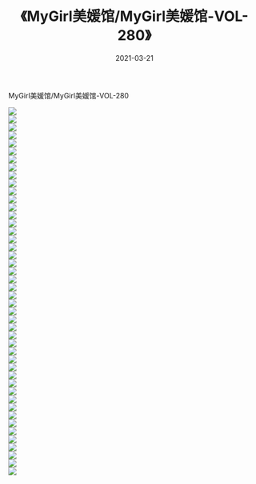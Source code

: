 ﻿---
layout: post
title:  《MyGirl美媛馆/MyGirl美媛馆-VOL-280》
date:   2021-03-21
img: http://pic.660000.xyz/1:/网络美图/2021/MyGirl美媛馆/MyGirl美媛馆-VOL-280/000.jpg
categories: [美女, 清纯, 唯美]
---

MyGirl美媛馆/MyGirl美媛馆-VOL-280

 ![](http://pic.660000.xyz/1:/网络美图/2021/MyGirl美媛馆/MyGirl美媛馆-VOL-280/001.jpg) <br>![](http://pic.660000.xyz/1:/网络美图/2021/MyGirl美媛馆/MyGirl美媛馆-VOL-280/002.jpg) <br>![](http://pic.660000.xyz/1:/网络美图/2021/MyGirl美媛馆/MyGirl美媛馆-VOL-280/003.jpg) <br>![](http://pic.660000.xyz/1:/网络美图/2021/MyGirl美媛馆/MyGirl美媛馆-VOL-280/004.jpg) <br>![](http://pic.660000.xyz/1:/网络美图/2021/MyGirl美媛馆/MyGirl美媛馆-VOL-280/005.jpg) <br>![](http://pic.660000.xyz/1:/网络美图/2021/MyGirl美媛馆/MyGirl美媛馆-VOL-280/006.jpg) <br>![](http://pic.660000.xyz/1:/网络美图/2021/MyGirl美媛馆/MyGirl美媛馆-VOL-280/007.jpg) <br>![](http://pic.660000.xyz/1:/网络美图/2021/MyGirl美媛馆/MyGirl美媛馆-VOL-280/008.jpg) <br>![](http://pic.660000.xyz/1:/网络美图/2021/MyGirl美媛馆/MyGirl美媛馆-VOL-280/009.jpg) <br>![](http://pic.660000.xyz/1:/网络美图/2021/MyGirl美媛馆/MyGirl美媛馆-VOL-280/010.jpg) <br>![](http://pic.660000.xyz/1:/网络美图/2021/MyGirl美媛馆/MyGirl美媛馆-VOL-280/011.jpg) <br>![](http://pic.660000.xyz/1:/网络美图/2021/MyGirl美媛馆/MyGirl美媛馆-VOL-280/012.jpg) <br>![](http://pic.660000.xyz/1:/网络美图/2021/MyGirl美媛馆/MyGirl美媛馆-VOL-280/013.jpg) <br>![](http://pic.660000.xyz/1:/网络美图/2021/MyGirl美媛馆/MyGirl美媛馆-VOL-280/014.jpg) <br>![](http://pic.660000.xyz/1:/网络美图/2021/MyGirl美媛馆/MyGirl美媛馆-VOL-280/015.jpg) <br>![](http://pic.660000.xyz/1:/网络美图/2021/MyGirl美媛馆/MyGirl美媛馆-VOL-280/016.jpg) <br>![](http://pic.660000.xyz/1:/网络美图/2021/MyGirl美媛馆/MyGirl美媛馆-VOL-280/017.jpg) <br>![](http://pic.660000.xyz/1:/网络美图/2021/MyGirl美媛馆/MyGirl美媛馆-VOL-280/018.jpg) <br>![](http://pic.660000.xyz/1:/网络美图/2021/MyGirl美媛馆/MyGirl美媛馆-VOL-280/019.jpg) <br>![](http://pic.660000.xyz/1:/网络美图/2021/MyGirl美媛馆/MyGirl美媛馆-VOL-280/020.jpg) <br>![](http://pic.660000.xyz/1:/网络美图/2021/MyGirl美媛馆/MyGirl美媛馆-VOL-280/021.jpg) <br>![](http://pic.660000.xyz/1:/网络美图/2021/MyGirl美媛馆/MyGirl美媛馆-VOL-280/022.jpg) <br>![](http://pic.660000.xyz/1:/网络美图/2021/MyGirl美媛馆/MyGirl美媛馆-VOL-280/023.jpg) <br>![](http://pic.660000.xyz/1:/网络美图/2021/MyGirl美媛馆/MyGirl美媛馆-VOL-280/024.jpg) <br>![](http://pic.660000.xyz/1:/网络美图/2021/MyGirl美媛馆/MyGirl美媛馆-VOL-280/025.jpg) <br>![](http://pic.660000.xyz/1:/网络美图/2021/MyGirl美媛馆/MyGirl美媛馆-VOL-280/026.jpg) <br>![](http://pic.660000.xyz/1:/网络美图/2021/MyGirl美媛馆/MyGirl美媛馆-VOL-280/027.jpg) <br>![](http://pic.660000.xyz/1:/网络美图/2021/MyGirl美媛馆/MyGirl美媛馆-VOL-280/028.jpg) <br>![](http://pic.660000.xyz/1:/网络美图/2021/MyGirl美媛馆/MyGirl美媛馆-VOL-280/029.jpg) <br>![](http://pic.660000.xyz/1:/网络美图/2021/MyGirl美媛馆/MyGirl美媛馆-VOL-280/030.jpg) <br>![](http://pic.660000.xyz/1:/网络美图/2021/MyGirl美媛馆/MyGirl美媛馆-VOL-280/031.jpg) <br>![](http://pic.660000.xyz/1:/网络美图/2021/MyGirl美媛馆/MyGirl美媛馆-VOL-280/032.jpg) <br>![](http://pic.660000.xyz/1:/网络美图/2021/MyGirl美媛馆/MyGirl美媛馆-VOL-280/033.jpg) <br>![](http://pic.660000.xyz/1:/网络美图/2021/MyGirl美媛馆/MyGirl美媛馆-VOL-280/034.jpg) <br>![](http://pic.660000.xyz/1:/网络美图/2021/MyGirl美媛馆/MyGirl美媛馆-VOL-280/035.jpg) <br>![](http://pic.660000.xyz/1:/网络美图/2021/MyGirl美媛馆/MyGirl美媛馆-VOL-280/036.jpg) <br>![](http://pic.660000.xyz/1:/网络美图/2021/MyGirl美媛馆/MyGirl美媛馆-VOL-280/037.jpg) <br>![](http://pic.660000.xyz/1:/网络美图/2021/MyGirl美媛馆/MyGirl美媛馆-VOL-280/038.jpg) <br>![](http://pic.660000.xyz/1:/网络美图/2021/MyGirl美媛馆/MyGirl美媛馆-VOL-280/039.jpg) <br>![](http://pic.660000.xyz/1:/网络美图/2021/MyGirl美媛馆/MyGirl美媛馆-VOL-280/040.jpg) <br>![](http://pic.660000.xyz/1:/网络美图/2021/MyGirl美媛馆/MyGirl美媛馆-VOL-280/041.jpg) <br>![](http://pic.660000.xyz/1:/网络美图/2021/MyGirl美媛馆/MyGirl美媛馆-VOL-280/042.jpg) <br>![](http://pic.660000.xyz/1:/网络美图/2021/MyGirl美媛馆/MyGirl美媛馆-VOL-280/043.jpg) <br>![](http://pic.660000.xyz/1:/网络美图/2021/MyGirl美媛馆/MyGirl美媛馆-VOL-280/044.jpg) <br>![](http://pic.660000.xyz/1:/网络美图/2021/MyGirl美媛馆/MyGirl美媛馆-VOL-280/045.jpg) <br>![](http://pic.660000.xyz/1:/网络美图/2021/MyGirl美媛馆/MyGirl美媛馆-VOL-280/046.jpg) <br>